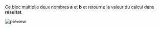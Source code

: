 Ce bloc multiplie deux nombres **a** et **b** et retourne la valeur du calcul dans **résultat**.

![preview](/images/expressions/multiply-fr.png)